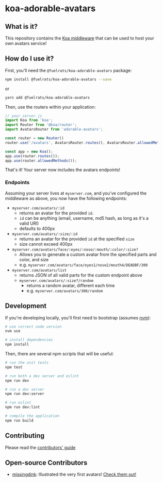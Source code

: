 # koa-adorable-avatars

## What is it?
This repository contains the [Koa middleware](https://koajs.com/#application) that can be used to host your own avatars service!

## How do I use it?
First, you'll need the `@fuelrats/koa-adorable-avatars` package:

```bash
npm install @fuelrats/koa-adorable-avatars --save
```
or
```bash
yarn add @fuelrats/koa-adorable-avatars
```

Then, use the routers within your application:

```js
// your_server.js
import Koa from 'koa';
import Router from '@koa/router';
import AvatarsRouter from 'adorable-avatars';

const router = new Router()
router.use('/avatars', AvatarsRouter.routes(), AvatarsRouter.allowedMethods());

const app = new Koa();
app.use(router.routes());
app.use(router.allowedMethods());
```

That's it! Your server now includes the avatars endpoints!

### Endpoints
Assuming your server lives at `myserver.com`, and you've configured the middleware as above, you now have the following endpoints:

* `myserver.com/avatars/:id`
    * returns an avatar for the provided `id`.
    * `id` can be anything (email, username, md5 hash, as long as it's a valid URI)
    * defaults to 400px
* `myserver.com/avatars/:size/:id`
    * returns an avatar for the provided `id` at the specified `size`
    * size cannot exceed 400px
* `myserver.com/avatars/face/:eyes/:nose/:mouth/:color/:size?`
    * Allows you to generate a custom avatar from the specified parts and color, and size
    * e.g. `myserver.com/avatars/face/eyes1/nose2/mouth4/DEADBF/300`
* `myserver.com/avatars/list`
    * returns JSON of all valid parts for the custom endpoint above
  * `myserver.com/avatars/:size?/random`
      * returns a random avatar, different each time
      * e.g. `myserver.com/avatars/300/random`


## Development
If you're developing locally, you'll first need to bootstrap (assumes [nvm](https://github.com/creationix/nvm)):

```bash
# use correct node version
nvm use

# install dependencies
npm install
```

Then, there are several npm scripts that will be useful:

```bash
# run the unit tests
npm test

# run both a dev server and eslint
npm run dev

# run a dev server
npm run dev:server

# run eslint
npm run dev:lint

# compile the application
npm run build
```

## Contributing

Please read the [contributors' guide](CONTRIBUTING.md)

## Open-source Contributors

* [missingdink](https://twitter.com/missingdink): Illustrated the very first avatars! [Check them out!](http://api.adorable.io/avatar/hi_mom)
